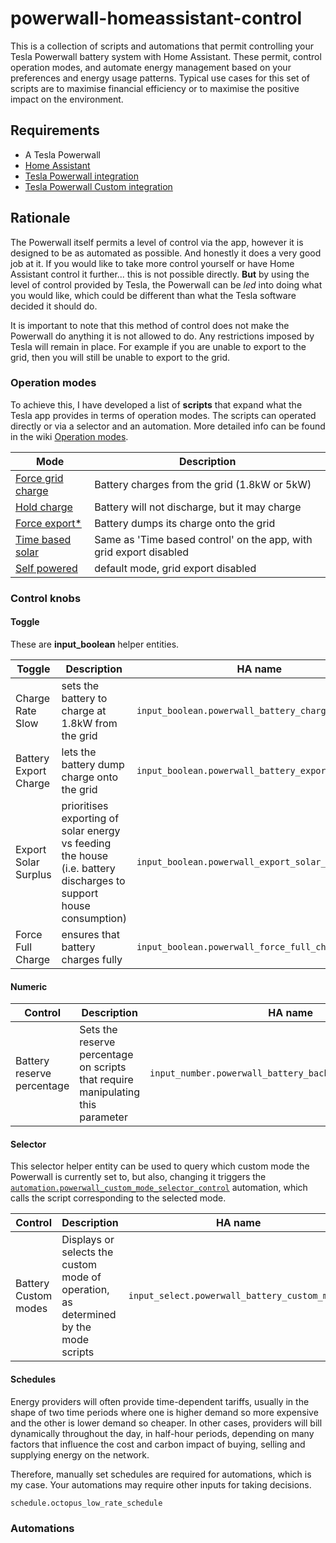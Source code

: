 # powerwall-homeassistant-control

This is a collection of scripts and automations that permit controlling your Tesla Powerwall battery system with Home Assistant. These permit, control operation modes, and automate energy management based on your preferences and energy usage patterns. Typical use cases for this set of scripts are to maximise financial efficiency or to maximise the positive impact on the environment.

## Requirements

* A Tesla Powerwall
* [Home Assistant](https://www.home-assistant.io/)
* [Tesla Powerwall integration](https://www.home-assistant.io/integrations/powerwall)
* [Tesla Powerwall Custom integration](https://github.com/alandtse/tesla)

## Rationale

The Powerwall itself permits a level of control via the app, however it is designed to be as automated as possible. And honestly it does a very good job at it. If you would like to take more control yourself or have Home Assistant control it further... this is not possible directly. **But** by using the level of control provided by Tesla, the Powerwall can be *led* into doing what you would like, which could be different than what the Tesla software decided it should do.

It is important to note that this method of control does not make the Powerwall do anything it is not allowed to do. Any restrictions imposed by Tesla will remain in place. For example if you are unable to export to the grid, then you will still be unable to export to the grid.

### Operation modes

To achieve this, I have developed a list of **scripts** that expand what the Tesla app provides in terms of operation modes. The scripts can operated directly or via a selector and an automation. More detailed info can be found in the wiki [Operation modes](../../wiki/Custom-operation-modes).

| Mode | Description |
|------|-------------|
| [Force grid charge](scripts/force_charge.yaml) | Battery charges from the grid (1.8kW or 5kW) |
| [Hold charge](scripts/hold_charge.yaml) | Battery will not discharge, but it may charge |
| [Force export\*](scripts/force_export.yaml) | Battery dumps its charge onto the grid |
| [Time based solar](scripts/time_based_solar.yaml) | Same as 'Time based control' on the app, with grid export disabled |
| [Self powered](scripts/self_powered.yaml) | default mode, grid export disabled |


### Control knobs

#### Toggle

These are **input_boolean** helper entities.

| Toggle | Description | HA name | Affects |
|--------|-------------|---------|---------|
| Charge Rate Slow | sets the battery to charge at 1.8kW from the grid | `input_boolean.powerwall_battery_charge_rate_slow` | `script.powerwall_mode_grid_charge` |
| Battery Export Charge | lets the battery dump charge onto the grid | `input_boolean.powerwall_battery_export_charge` | `script.powerwall_mode_time_based_solar` |
| Export Solar Surplus | prioritises exporting of solar energy vs feeding the house (i.e. battery discharges to support house consumption) | `input_boolean.powerwall_export_solar_surplus` | |
| Force Full Charge | ensures that battery charges fully | `input_boolean.powerwall_force_full_charge` | `script.powerwall_mode_grid_charge` |

#### Numeric

| Control | Description | HA name | Affects |
|---------|-------------|---------|---------|
| Battery reserve percentage | Sets the reserve percentage on scripts that require manipulating this parameter | `input_number.powerwall_battery_backup_reserve_operation` | `script.powerwall_mode_default` `script.powerwall_mode_time_based_solar` |

#### Selector

This selector helper entity can be used to query which custom mode the Powerwall is currently set to, but also, changing it triggers the [`automation.powerwall_custom_mode_selector_control`](automations/custom_mode_selector.yaml) automation, which calls the script corresponding to the selected mode.

| Control | Description | HA name | Affects |
|---------|-------------|---------|---------|
| Battery Custom modes | Displays or selects the custom mode of operation, as determined by the mode scripts | `input_select.powerwall_battery_custom_modes` | `automation.powerwall_custom_mode_selector_control` |

#### Schedules

Energy providers will often provide time-dependent tariffs, usually in the shape of two time periods where one is higher demand so more expensive and the other is lower demand so cheaper. In other cases, providers will bill dynamically throughout the day, in half-hour periods, depending on many factors that influence the cost and carbon impact of buying, selling and supplying energy on the network.

Therefore, manually set schedules are required for automations, which is my case. Your automations may require other inputs for taking decisions.


`schedule.octopus_low_rate_schedule`


### Automations

